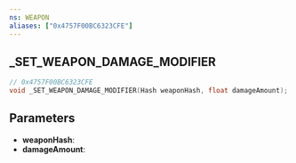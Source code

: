 ```yaml
---
ns: WEAPON
aliases: ["0x4757F00BC6323CFE"]
---
```

## _SET_WEAPON_DAMAGE_MODIFIER

```c
// 0x4757F00BC6323CFE
void _SET_WEAPON_DAMAGE_MODIFIER(Hash weaponHash, float damageAmount);
```

## Parameters
* **weaponHash**:
* **damageAmount**:

